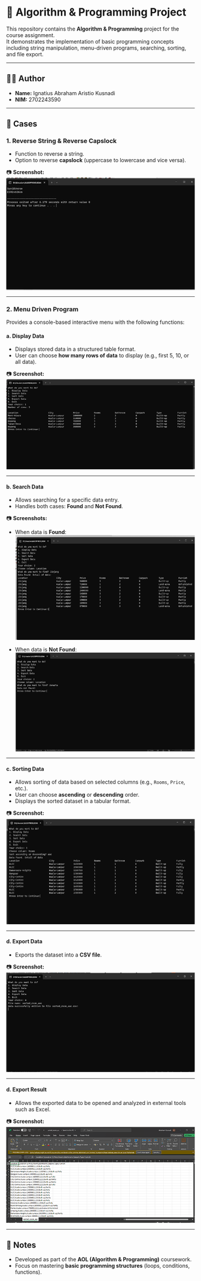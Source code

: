# 📘 Algorithm & Programming Project

This repository contains the **Algorithm & Programming** project for the course assignment.  
It demonstrates the implementation of basic programming concepts including string manipulation, menu-driven programs, searching, sorting, and file export.

---

## 👨‍💻 Author
- **Name:** Ignatius Abraham Aristio Kusnadi  
- **NIM:** 2702243590  

---

## 📌 Cases

### 1. Reverse String & Reverse Capslock
- Function to reverse a string.  
- Option to reverse **capslock** (uppercase to lowercase and vice versa).  

📷 **Screenshot:**  
![Reverse String](screenshots/Reverse.png)

---

### 2. Menu Driven Program
Provides a console-based interactive menu with the following functions:

#### a. Display Data
- Displays stored data in a structured table format.  
- User can choose **how many rows of data** to display (e.g., first 5, 10, or all data).  

📷 **Screenshot:**  
![Display Data](screenshots/Display.png)

---

#### b. Search Data
- Allows searching for a specific data entry.  
- Handles both cases: **Found** and **Not Found**.  

📷 **Screenshots:**  
- When data is **Found**:  
  ![Search Data Found](screenshots/Search_found.png)  

- When data is **Not Found**:  
  ![Search Data Not Found](screenshots/Search_notfound.png)  

---

#### c. Sorting Data
- Allows sorting of data based on selected columns (e.g., `Rooms`, `Price`, etc.).  
- User can choose **ascending** or **descending** order.  
- Displays the sorted dataset in a tabular format.  

📷 **Screenshot:**  
![Sorting Data](screenshots/Sort.png)

---

#### d. Export Data
- Exports the dataset into a **CSV file**.  

📷 **Screenshot:**  
![Export Data](screenshots/Export.png)

---

#### d. Export Result
- Allows the exported data to be opened and analyzed in external tools such as Excel.  

📷 **Screenshot:**  
![Export Data](screenshots/Result.png)

---

## 📝 Notes
- Developed as part of the **AOL (Algorithm & Programming)** coursework.  
- Focus on mastering **basic programming structures** (loops, conditions, functions).  
